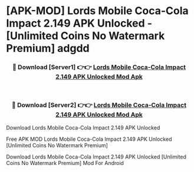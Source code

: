 # [APK-MOD] Lords Mobile  Coca-Cola Impact 2.149 APK Unlocked - [Unlimited Coins No Watermark Premium] adgdd



<div align="center">
<h3>🔴 Download [Server1] 👉👉 <a href="https://momento.my/?title=Lords_Mobile__Coca-Cola_Impact_2.149_APK_Unlocked">Lords Mobile  Coca-Cola Impact 2.149 APK Unlocked Mod Apk</a></h3><br>

<h3>🔴 Download [Server2] 👉👉 <a href="https://momento.my/?title=Lords_Mobile__Coca-Cola_Impact_2.149_APK_Unlocked">Lords Mobile  Coca-Cola Impact 2.149 APK Unlocked Mod Apk</a></h3>
</div>



Download Lords Mobile  Coca-Cola Impact 2.149 APK Unlocked 

Free APK MOD Lords Mobile  Coca-Cola Impact 2.149 APK Unlocked [Unlimited Coins No Watermark Premium]

Download Lords Mobile  Coca-Cola Impact 2.149 APK Unlocked [Unlimited Coins No Watermark Premium] Mod For Android
